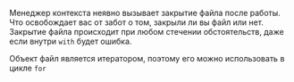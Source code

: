 Менеджер контекста неявно вызывает закрытие файла после работы.  
Что освобождает вас от забот о том, закрыли ли вы файл или нет.  
Закрытие файла происходит при любом стечении обстоятельств, даже если внутри `with` будет ошибка.

Объект файл является итератором, поэтому его можно использовать в цикле `for`